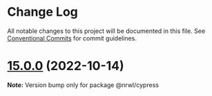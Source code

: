 # Change Log

All notable changes to this project will be documented in this file.
See [Conventional Commits](https://conventionalcommits.org) for commit guidelines.

# [15.0.0](https://github.com/nrwl/nx/compare/14.8.0...15.0.0) (2022-10-14)

**Note:** Version bump only for package @nrwl/cypress
